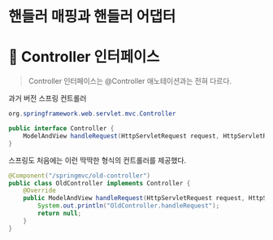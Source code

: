 핸들러 매핑과 핸들러 어댑터
===========================
   
# 📘 Controller 인터페이스
> Controller 인터페이스는 @Controller 애노테이션과는 전혀 다르다.
   
과거 버전 스프링 컨트롤러
```java  
org.springframework.web.servlet.mvc.Controller
```  
```java
public interface Controller {
    ModelAndView handleRequest(HttpServletRequest request, HttpServletResponse response) throws Exception;
}
```
스프링도 처음에는 이런 딱딱한 형식의 컨트롤러를 제공했다.

```java
@Component("/springmvc/old-controller")
public class OldController implements Controller {
    @Override
    public ModelAndView handleRequest(HttpServletRequest request, HttpServletResponse response) throws Exception {
        System.out.println("OldController.handleRequest");
        return null;
    }
}
```

